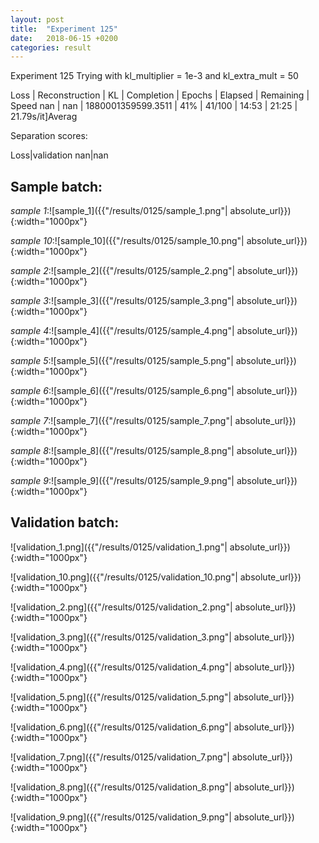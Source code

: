```yaml
---
layout: post
title:  "Experiment 125"
date:   2018-06-15 +0200
categories: result
---
```

Experiment 125
Trying with kl_multiplier = 1e-3 and kl_extra_mult = 50

Loss | Reconstruction | KL | Completion | Epochs | Elapsed | Remaining | Speed
nan | nan | 1880001359599.3511 | 41% | 41/100 | 14:53 | 21:25 | 21.79s/it]Averag

Separation scores:

Loss|validation
nan|nan

## **Sample batch**:

_sample 1_:![sample_1]({{"/results/0125/sample_1.png"| absolute_url}}){:width="1000px"}

_sample 10_:![sample_10]({{"/results/0125/sample_10.png"| absolute_url}}){:width="1000px"}

_sample 2_:![sample_2]({{"/results/0125/sample_2.png"| absolute_url}}){:width="1000px"}

_sample 3_:![sample_3]({{"/results/0125/sample_3.png"| absolute_url}}){:width="1000px"}

_sample 4_:![sample_4]({{"/results/0125/sample_4.png"| absolute_url}}){:width="1000px"}

_sample 5_:![sample_5]({{"/results/0125/sample_5.png"| absolute_url}}){:width="1000px"}

_sample 6_:![sample_6]({{"/results/0125/sample_6.png"| absolute_url}}){:width="1000px"}

_sample 7_:![sample_7]({{"/results/0125/sample_7.png"| absolute_url}}){:width="1000px"}

_sample 8_:![sample_8]({{"/results/0125/sample_8.png"| absolute_url}}){:width="1000px"}

_sample 9_:![sample_9]({{"/results/0125/sample_9.png"| absolute_url}}){:width="1000px"}

## **Validation batch**:

![validation_1.png]({{"/results/0125/validation_1.png"| absolute_url}}){:width="1000px"}

![validation_10.png]({{"/results/0125/validation_10.png"| absolute_url}}){:width="1000px"}

![validation_2.png]({{"/results/0125/validation_2.png"| absolute_url}}){:width="1000px"}

![validation_3.png]({{"/results/0125/validation_3.png"| absolute_url}}){:width="1000px"}

![validation_4.png]({{"/results/0125/validation_4.png"| absolute_url}}){:width="1000px"}

![validation_5.png]({{"/results/0125/validation_5.png"| absolute_url}}){:width="1000px"}

![validation_6.png]({{"/results/0125/validation_6.png"| absolute_url}}){:width="1000px"}

![validation_7.png]({{"/results/0125/validation_7.png"| absolute_url}}){:width="1000px"}

![validation_8.png]({{"/results/0125/validation_8.png"| absolute_url}}){:width="1000px"}

![validation_9.png]({{"/results/0125/validation_9.png"| absolute_url}}){:width="1000px"}
